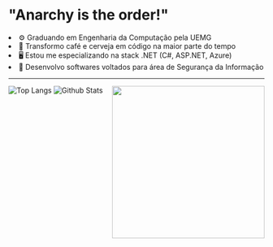 <!-- <img src="https://i.imgur.com/y3L1nC9.gif" width="100%"/> -->

<h1>"Anarchy is the order!"</h1>

<div align="left">
    <li>⚙️ Graduando em Engenharia da Computação pela UEMG</li>
    <li>🍺 Transformo café e cerveja em código na maior parte do tempo</li>
    <li>🖥️ Estou me especializando na stack .NET (C#, ASP.NET, Azure)</li>
    <li>🧠 Desenvolvo softwares voltados para área de Segurança da Informação</lib>
</div>

<hr>

<img align="right" src="https://i.imgur.com/p5mjX2r.gif" width="300"/>

<img alt="Top Langs" src="https://github-readme-stats.vercel.app/api/top-langs/?username=ygorsimoes&hide=html,css,javascript&layout=compact&theme=tokyonight"/>
<img alt="Github Stats" src="https://github-readme-stats.vercel.app/api?username=ygorsimoes&show_icons=true&theme=tokyonight"/>


<!--
<img align="right" src="https://raw.githubusercontent.com/ygorsimoes/ygorsimoes/master/images/computer-illustration.png" width="300"/>

<p align="center">
    <a href="https://www.instagram.com/ygorsimoesme">
        <img alt="Instagram" src="https://img.shields.io/badge/Instagram-grey?style=flat-circle-square&logo=instagram"/>
    </a>
    <a href="https://www.facebook.com/ygorsimoesme">
        <img alt="Facebook" src="https://img.shields.io/badge/Facebook-grey?style=flat-circle-square&logo=facebook"/>
    </a>
    <a href="https://twitter.com/ygorsimoesme">
        <img alt="Twitter" src="https://img.shields.io/badge/Twitter-grey?style=flat-circle-square&logo=twitter"/>
    </a>
    <a href="mailto:contato.ygorsimoes@gmail.com">
        <img alt="E-Mail" src="https://img.shields.io/badge/E--Mail-grey?style=flat-circle-square&logo=gmail"/>
    </a>
    <br>
        <a href="https://chat.whatsapp.com/F4qgcO7nC7s0gFtIngm65I">
            <img alt="WhatsApp - Taverna dos Hackers" src="https://img.shields.io/badge/WhatsApp-Taverna%20Dos%20Hackers-brightgreen?style=flat-circle-square&logo=whatsapp"/>
        </a>
        <a href="https://t.me/joinchat/GzqGiYBPyEAJELJx">
            <img alt="Telegram - Taverna dos Hackers" src="https://img.shields.io/badge/Telegram-Taverna Dos Hackers-blue?style=flat-circle-square&logo=telegram"/>
        </a>
</p>
-->
